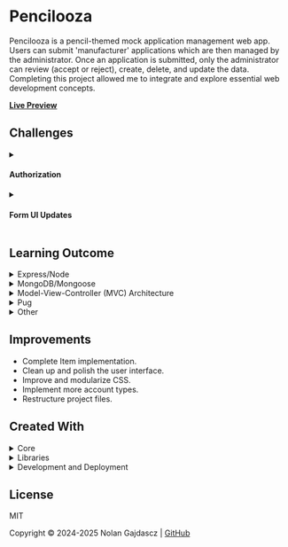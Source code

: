 # Pencilooza

Pencilooza is a pencil-themed mock application management web app. Users can submit 'manufacturer' applications which are then managed by the administrator. Once an application is submitted, only the administrator can review (accept or reject), create, delete, and update the data. Completing this project allowed me to integrate and explore essential web development concepts.

**[Live Preview](https://pencilooza-production-c09f.up.railway.app/)**

## Challenges

<details>
<summary>
<h4>Authorization</h4>
</summary>

- **Problem:** Restrict operation execution by requiring an admin password.
- **Solution:**
  <ol style='list-style-type:number;'>
  <li> Define a route to accept the authorization POST request.</li>
  <li> Create middleware
  <ul>
  <li>Sanitize the user input.</li>
  <li>Accept an `adminPassword` and `adminCommand`.</li>
  <li> Define a collection of key-value pairs where the key represents the restricted `adminCommand`, and the value is a function that executes if the authorization passes (handles the request).</li>
  <li> Compare the user input to the admin password (stored in an environment variable).</li>
  <li> If the input is valid then retrieve and execute the function in the previously defined collection of key value pairs using the adminCommand as the key.</li>  
   </ul>
  </li>
  <li>Assign the middleware to handle POST requests sent to the route defined in step 1.</li>
  <li>Create a form with an input to accept the password and a hidden field containing the restricted adminCommand which handles the request.</li>
  <li>Use AJAX to:
  <ul>
  <li>send a POST request to the route defined in step one containing the provided password and requested admin command.</li>
  <li>Handle the fetch response from the server by updating the user interface or redirecting to a new page.</li>
  </ul>
  </li>
  </ol>
  </details>

<details>
<summary>
<h4>Form UI Updates</h4>
</summary>

- **Problem:** Update the client-facing user interface based on server-sided validation results.
- **Solution:**
  <ol style='list-style-type:number;'>
  <li>Create your template with fields that have unique ids for targeting.</li>
  <li>Create a client side script to use these unique ids to select and update the form fields.</li>
  <li>POST the form data to the server for validation and parsing.</li>
  <li>Validate the input and parse the errors to connect a field selector (the unique id created for targeting in step 1) to the error message.</li>
  <li>Pass the parsed validation errors to the client-side script created in step 2 by using one of the following methods:</li>
  <ul>
  <li>Pass the errors to the template directly through res.render and embed the errors in a hidden element for the client side scripts to handle.</li>
  <li>Use AJAX to send the data to the validation endpoint with a fetch POST request and await the response. Use the response to either update the UI by calling the client side script directly, or pass the data to a redirected route by creating a form, injecting the data into inputs and posting the data to the redirect route</li>
  </ul>
  </ol>
  
</details>

## Learning Outcome

<details><summary>Express/Node</summary>

- **Routing:** Gained a deeper understanding of routing and how data flows between server and client.
- **Centralized Route Authorization:** Implemented centralized route authorization by requiring an administrator password to execute certain operations.
- **Form Sanitization and Validation:** Used the `express-validator` library to sanitize and validate user input.
- **AJAX:** Implemented AJAX principles to exchange data between the server and client.

  <details><summary>Libraries</summary>

  - **compression:** Reduces the size of served content, which improves load time and resource usage.
  - **helmet:** Provides security by setting various HTTP headers.
  - **debug:** Allows console logging based on node environment and namespaces.
  - **express-rate-limit:** Configurable client request restrictions.
  - **morgan:** HTTP request logger middleware.
  - **dotenv:** Loads environment variables from .env file into process.env.
  </details>

</details>

<details><summary>MongoDB/Mongoose</summary>
 
- **Configuration:** Configured and deployed a Mongo MongoDB database using the Mongoose library.
- **Asynchronous Queries and Error Handling:** Gained practical knowledge in handling asynchronous database queries, managing errors and exceptions, and general Mongoose usage.
- **Population Script:** Created a script to populate the database with structured default data.
- **Aggregation Framework:** Utilized MongoDB's aggregation framework to query specific data of documents.

</details>

<details><summary>Model-View-Controller (MVC) Architecture</summary>

- **Model:** Manages data schema properties.
- **View:** Provides templates rendered using model data.
- **Controller:** Interfaces between model and view, handling input/requests to retrieve data from the model and render views.

</details>

<details><summary>Pug</summary>

- Worked with the [Pug template engine](https://pugjs.org/api/getting-started.html) to render dynamic webpages.
- Created reuseable Mixins to streamline and normalize HTML element creation.
- Learned how to decouple and refactor inline-javascript from templates to improve security, code modularity, and project organization.
- Learned about Interpolation and how it can be used to access server-side data directly in client-side inline-JavaScript.

</details>

<details><summary>Other</summary>

- [Created a UML Class diagram](/public/documents/models.pu) using [plantUML](https://plantuml.com/) to plan the general structure of the document Models.

</details>

## Improvements

- Complete Item implementation.
- Clean up and polish the user interface.
- Improve and modularize CSS.
- Implement more account types.
- Restructure project files.

## Created With

<details><summary>Core</summary>

- [**JavaScript**](https://ecma-international.org/publications-and-standards/standards/): Primary language.
- [**HTML5**](https://html.spec.whatwg.org/multipage/): DOM structuring.
- [**CSS3**](https://www.w3.org/Style/CSS/): Design and styling.
- [**Node.js**](https://nodejs.org/): JavaScript runtime environment.
- [**Express**](https://expressjs.com/): Node.js web framework.
- [**MongoDB**](https://mongodb.com/): Non-relational database management system.
- [**pug**](https://pugjs.org/): JavaScript template engine.
- [**mongoose**](https://mongoosejs.com/): MongoDB Object Data Manager (ODM).

</details>

<details><summary>Libraries</summary>

- [**debug**](https://github.com/debug-js/debug/): Provides console debugging based on application environment and namespaces.
- [**dotenv**](https://github.com/motdotla/dotenv/): Loads environment variables from .env\* file(s) into process.env.
- [**express-application-generator**](https://github.com/expressjs/generator#readme): Generates file structure and boilerplate for an Express application.
- [**cookie-parser**](https://github.com/expressjs/cookie-parser): Parses cookie headers and populates the req.cookies with an object keyed by the cookie names.
- [**morgan**](https://github.com/expressjs/morgan): HTTP request logger.
- [**http-errors**](https://github.com/jshttp/http-errors): Used to create HTTP errors for node web applications.
- [**helmet**](https://helmetjs.github.io/): Helps secure Express applications by setting HTTP response headers.
- [**compression**](https://github.com/expressjs/compression): Compresses request response bodies
- [**express-async-handler**](https://github.com/Abazhenov/express-async-handler): Handles exceptions for asynchronous express route handlers.
- [**express-rate-limit**](https://github.com/express-rate-limit/express-rate-limit): Limits repeated requests to public APIs and/or endpoints.
- [**express-validator**](https://express-validator.github.io/docs/): Wraps [validator.js](https://github.com/validatorjs/validator.js) to provide validation and sanitization of express requests.

</details>

<details><summary>Development and Deployment</summary>

- [**PlantUML**](https://plantuml.com/): Diagram tool.
- [**MongoDB Atlas**](https://www.mongodb.com/): Cloud database service that automates deployment, scaling, and management of MongoDB clusters.
- [**Railway**](https://railway.com): Full stack infrastructure as a service provider.
- [**ESLint**](https://eslint.org/): Static JavaScript code analyzer.
- [**ESLint Config Standard**](https://github.com/standard/eslint-config-standard): Enforces JavaScript Standard Style code syntax rules through ESLint.
- [**ESLint Config Prettier**](https://github.com/prettier/eslint-config-prettier): Turns off conflicting and/or unnecessary ESLint rules for Prettier.
- [**Prettier**](https://prettier.io/): Code formatter to enforce consistency.
- [**GitHub**](https://github.com/): Remote repository hosting.
- [**Git**](https://git-scm.com/): Version control and source code management.

</details>

## License

MIT

Copyright © 2024-2025 Nolan Gajdascz | [GitHub](https://github.com/gajdascz)


